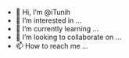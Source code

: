 - 👋 Hi, I’m @iTunih
- 👀 I’m interested in ...
- 🌱 I’m currently learning ...
- 💞️ I’m looking to collaborate on ...
- 📫 How to reach me ...

<!---
iTunih/iTunih is a ✨ special ✨ repository because its `README.md` (this file) appears on your GitHub profile.
You can click the Preview link to take a look at your changes.
--->
